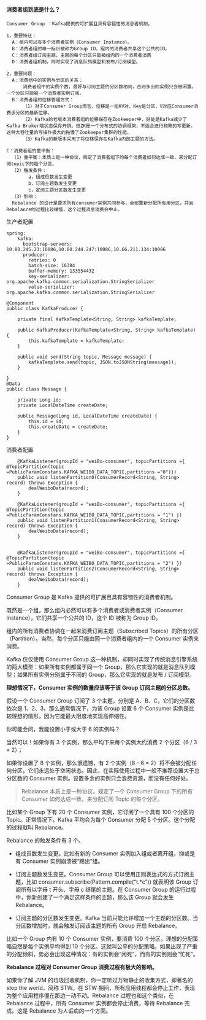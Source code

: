 #### 消费者组到底是什么？

```
Consumer Group ：Kafka提供的可扩展且具有容错性的消息者机制。

1，重要特征：
  A：组内可以有多个消费者实例（Consumer Instance）。
  B：消费者组的唯一标识被称为Group ID，组内的消费者共享这个公共的ID。
  C：消费者组订阅主题，主题的每个分区只能被组内的一个消费者消费
  D：消费者组机制，同时实现了消息队列模型和发布/订阅模型。

2，重要问题：
  A：消费组中的实例与分区的关系：
      消费者组中的实例个数，最好与订阅主题的分区数相同，否则多出的实例只会被闲置。一个分区只能被一个消费者实例订阅。
  B：消费者组的位移管理方式：
      （1）对于Consumer Group而言，位移是一组KV对，Key是分区，V对应Consumer消费该分区的最新位移。
      （2）Kafka的老版本消费者组的位移保存在Zookeeper中，好处是Kafka减少了Kafka Broker端状态保存开销。但ZK是一个分布式的协调框架，不适合进行频繁的写更新，这种大吞吐量的写操作极大的拖慢了Zookeeper集群的性能。
      （3）Kafka的新版本采用了将位移保存在Kafka内部主题的方法。

C：消费者组的重平衡：
  （1）重平衡：本质上是一种协议，规定了消费者组下的每个消费者如何达成一致，来分配订阅topic下的每个分区。
  （2）触发条件：
        a，组成员数发生变更
        b，订阅主题数发生变更
        c，定阅主题分区数发生变更
  （3）影响：
  Rebalance 的设计是要求所有consumer实例共同参与，全部重新分配所有用分区。并且Rebalance的过程比较缓慢，这个过程消息消费会中止。
```
生产者配置
```
spring:
    kafka:
      bootstrap-servers: 10.80.245.23:10086,10.80.244.247:10086,10.66.211.134:10086
      producer:
        retries: 0
        batch-size: 16384
        buffer-memory: 133554432
        key-serializer: org.apache.kafka.common.serialization.StringSerializer
        value-serializer: org.apache.kafka.common.serialization.StringSerializer

@Component
public class KafkaProducer {

    private final KafkaTemplate<String, String> kafkaTemplate;

    public KafkaProducer(KafkaTemplate<String, String> kafkaTemplate) {
        this.kafkaTemplate = kafkaTemplate;
    }

    public void send(String topic, Message message) {
        kafkaTemplate.send(topic, JSON.toJSONString(message));
    }

}
@Data
public class Message {

    private Long id;
    private LocalDateTime createDate;

    public Message(Long id, LocalDateTime createDate) {
        this.id = id;
        this.createDate = createDate;
    }
}
```
消费者配置
```
    @KafkaListener(groupId = "weiBo-consumer", topicPartitions ={ @TopicPartition(topic =PublicParamConstans.KAFKA_WEIBO_DATA_TOPIC,partitions ="0")})
    public void listenPartition0(ConsumerRecord<String, String> record) throws Exception {
        dealWeiboData(record);
    }

    @KafkaListener(groupId = "weiBo-consumer", topicPartitions ={ @TopicPartition(topic =PublicParamConstans.KAFKA_WEIBO_DATA_TOPIC,partitions = "1") })
    public void listenPartition1(ConsumerRecord<String, String> record) throws Exception {
        dealWeiboData(record);
    }


    @KafkaListener(groupId = "weiBo-consumer", topicPartitions ={ @TopicPartition(topic =PublicParamConstans.KAFKA_WEIBO_DATA_TOPIC,partitions = "2") })
    public void listenPartition2(ConsumerRecord<String, String> record) throws Exception {
        dealWeiboData(record);
    }
```

Consumer Group 是 Kafka 提供的可扩展且具有容错性的消费者机制。

既然是一个组，那么组内必然可以有多个消费者或消费者实例（Consumer Instance），它们共享一个公共的 ID，这个 ID 被称为 Group ID。

组内的所有消费者协调在一起来消费订阅主题（Subscribed Topics）的所有分区（Partition）。当然，每个分区只能由同一个消费者组内的一个 Consumer 实例来消费。

Kafka 仅仅使用 Consumer Group 这一种机制，却同时实现了传统消息引擎系统的两大模型：如果所有实例都属于同一个 Group，那么它实现的就是消息队列模型；如果所有实例分别属于不同的 Group，那么它实现的就是发布 / 订阅模型。

**理想情况下，Consumer 实例的数量应该等于该 Group 订阅主题的分区总数。**

假设一个 Consumer Group 订阅了 3 个主题，分别是 A、B、C，它们的分区数依次是 1、2、3，那么通常情况下，为该 Group 设置 6 个 Consumer 实例是比较理想的情形，因为它能最大限度地实现高伸缩性。

你可能会问，我能设置小于或大于 6 的实例吗？

当然可以！如果你有 3 个实例，那么平均下来每个实例大约消费 2 个分区（6 / 3 = 2）；

如果你设置了 8 个实例，那么很遗憾，有 2 个实例（8 – 6 = 2）将不会被分配任何分区，它们永远处于空闲状态。因此，在实际使用过程中一般不推荐设置大于总分区数的 Consumer 实例。设置多余的实例只会浪费资源，而没有任何好处。

> Rebalance 本质上是一种协议，规定了一个 Consumer Group 下的所有 Consumer 如何达成一致，来分配订阅 Topic 的每个分区。

比如某个 Group 下有 20 个 Consumer 实例，它订阅了一个具有 100 个分区的 Topic。正常情况下，Kafka 平均会为每个 Consumer 分配 5 个分区。这个分配的过程就叫 Rebalance。

Rebalance 的触发条件有 3 个。

- 组成员数发生变更。比如有新的 Consumer 实例加入组或者离开组，抑或是有 Consumer 实例崩溃被“踢出”组。

- 订阅主题数发生变更。Consumer Group 可以使用正则表达式的方式订阅主题，比如 consumer.subscribe(Pattern.compile(“t.*c”)) 就表明该 Group 订阅所有以字母 t 开头、字母 c 结尾的主题。在 Consumer Group 的运行过程中，你新创建了一个满足这样条件的主题，那么该 Group 就会发生 Rebalance。
- 订阅主题的分区数发生变更。Kafka 当前只能允许增加一个主题的分区数。当分区数增加时，就会触发订阅该主题的所有 Group 开启 Rebalance。

比如一个 Group 内有 10 个 Consumer 实例，要消费 100 个分区，理想的分配策略自然是每个实例平均得到 10 个分区。这就叫公平的分配策略。如果出现了严重的分配倾斜，势必会出现这种情况：有的实例会“闲死”，而有的实例则会“忙死”。

**Rebalance 过程对 Consumer Group 消费过程有极大的影响。**

如果你了解 JVM 的垃圾回收机制，你一定听过万物静止的收集方式，即著名的 stop the world，简称 STW。在 STW 期间，所有应用线程都会停止工作，表现为整个应用程序僵在那边一动不动。Rebalance 过程也和这个类似，在 Rebalance 过程中，所有 Consumer 实例都会停止消费，等待 Rebalance 完成。这是 Rebalance 为人诟病的一个方面。
